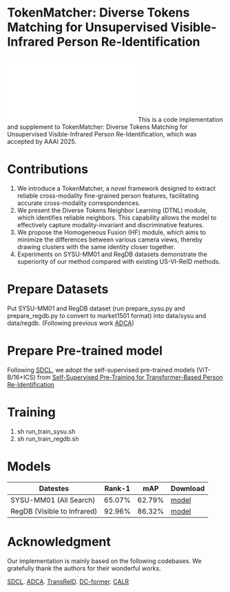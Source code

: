 # TokenMatcher: Diverse Tokens Matching for Unsupervised Visible-Infrared Person Re-Identification
![fig2](.examples/fig2.pdf)
This is a code implementation and supplement to TokenMatcher: Diverse Tokens Matching for Unsupervised Visible-Infrared Person Re-Identification, which was accepted by AAAI 2025.

# Contributions
1. We introduce a TokenMatcher, a novel framework designed to extract reliable cross-modality fine-grained person features, facilitating accurate cross-modality correspondences.
2. We present the Diverse Tokens Neighbor Learning (DTNL) module, which identifies reliable neighbors. This capability allows the model to effectively capture modality-invariant and discriminative features.
3. We propose the Homogeneous Fusion (HF) module, which aims to minimize the differences between various camera views, thereby drawing clusters with the same identity closer together.
4. Experiments on SYSU-MM01 and RegDB datasets demonstrate the superiority of our method compared with existing US-VI-ReID methods.

# Prepare Datasets
Put SYSU-MM01 and RegDB dataset (run prepare_sysu.py and prepare_regdb.py to convert to market1501 format) into data/sysu and data/regdb. (Following previous work [ADCA](https://github.com/yangbincv/ADCA))

# Prepare Pre-trained model
Following [SDCL](https://github.com/yangbincv/SDCL), we adopt the self-supervised pre-trained models (ViT-B/16+ICS) from [Self-Supervised Pre-Training for Transformer-Based Person Re-Identification](https://github.com/damo-cv/TransReID-SSL?tab=readme-ov-file)

# Training
1. sh run_train_sysu.sh
2. sh run_train_regdb.sh

# Models
| Datestes                   | Rank-1 | mAP  | Download                                                          |
|----------------------------|--------|------|-------------------------------------------------------------------|
| SYSU-MM01 (All Search)     | 65.07% |62.79%| [model](https://pan.baidu.com/s/12NLKGZIJ3urq8Q8gGqrJyQ?pwd=0000) |
| RegDB (Visible to Infrared)| 92.96% |86.32%| [model](https://pan.baidu.com/s/1K9KCIbJRXxRms6J8o_rR3Q?pwd=0000) |


# Acknowledgment
Our implementation is mainly based on the following codebases. We gratefully thank the authors for their wonderful works.

[SDCL](https://github.com/yangbincv/SDCL). [ADCA](https://github.com/yangbincv/ADCA). [TransReID](https://github.com/damo-cv/TransReID-SSL?tab=readme-ov-file). [DC-former](https://github.com/ant-research/Diverse-and-Compact-Transformer). [CALR](https://github.com/leeBooMla/CALR)
